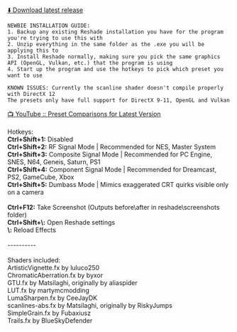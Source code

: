 [⬇️ Download latest release](https://github.com/MuntKaicho/Muntotron/releases/download/0.4.8/Muntotron-v0.4.8.zip)
```
NEWBIE INSTALLATION GUIDE:
1. Backup any existing Reshade installation you have for the program you're trying to use this with
2. Unzip everything in the same folder as the .exe you will be applying this to
3. Install Reshade normally, making sure you pick the same graphics API (OpenGL, Vulkan, etc.) that the program is using
4. Start up the program and use the hotkeys to pick which preset you want to use

KNOWN ISSUES: Currently the scanline shader doesn't compile properly with DirectX 12
The presets only have full support for DirectX 9-11, OpenGL and Vulkan
```
[📺 YouTube :: Preset Comparisons for Latest Version](https://www.youtube.com/watch?v=rHXDXnUuHKI)\
\
Hotkeys:\
**Ctrl+Shift+1:** Disabled\
**Ctrl+Shift+2:** RF Signal Mode | Recommended for NES, Master System\
**Ctrl+Shift+3:** Composite Signal Mode | Recommended for PC Engine, SNES, N64, Geneis, Saturn, PS1\
**Ctrl+Shift+4:** Component Signal Mode | Recommended for Dreamcast, PS2, GameCube, Xbox\
**Ctrl+Shift+5:** Dumbass Mode | Mimics exaggerated CRT quirks visible only on a camera\
\
**Ctrl+F12:** Take Screenshot (Outputs before\\after in reshade\\screenshots folder)\
**Ctrl+Shift+\\:** Open Reshade settings\
**\\:** Reload Effects\
\
----------\
\
Shaders included:\
ArtisticVignette.fx by luluco250\
ChromaticAberration.fx by byxor\
GTU.fx by Matsilaghi, originally by aliaspider\
LUT.fx by martymcmodding\
LumaSharpen.fx by CeeJayDK\
scanlines-abs.fx by Matsilaghi, originally by RiskyJumps\
SimpleGrain.fx by Fubaxiusz\
Trails.fx by BlueSkyDefender
